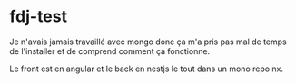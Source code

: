 # fdj-test
 
 Je n'avais jamais travaillé avec mongo donc ça m'a pris pas mal de temps de l'installer et de comprend comment ça fonctionne.
 
 Le front est en angular et le back en nestjs le tout dans un mono repo nx.
